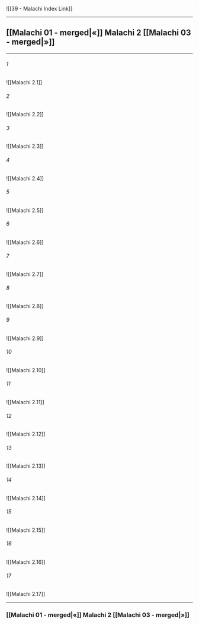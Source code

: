 ![[39 - Malachi Index Link]]

---
##  [[Malachi 01 - merged|«]] Malachi 2 [[Malachi 03 - merged|»]]

---

###### 1
![[Malachi 2.1]] 

###### 2
![[Malachi 2.2]] 

###### 3
![[Malachi 2.3]] 

###### 4
![[Malachi 2.4]]

###### 5 
![[Malachi 2.5]] 

###### 6
![[Malachi 2.6]] 

###### 7
![[Malachi 2.7]] 

###### 8
![[Malachi 2.8]] 

###### 9
![[Malachi 2.9]] 

###### 10
![[Malachi 2.10]] 

###### 11
![[Malachi 2.11]] 

###### 12
![[Malachi 2.12]]

###### 13
![[Malachi 2.13]] 

###### 14
![[Malachi 2.14]] 

###### 15
![[Malachi 2.15]]

###### 16
![[Malachi 2.16]] 

###### 17
![[Malachi 2.17]]


---
###  [[Malachi 01 - merged|«]] Malachi 2 [[Malachi 03 - merged|»]]